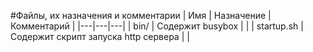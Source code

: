 #Файлы, их назначения и комментарии
| Имя | Назначение | Комментарий |
|---|---|---|
| bin/ | Содержит busybox |  |
| startup.sh | Содержит скрипт запуска http сервера |  |
